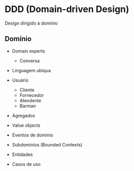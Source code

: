 # DDD (Domain-driven Design)

Design dirigido à domínio

## Domínio

- Domain experts
  - Conversa
- Linguagem ubíqua

- Usuário
  - Cliente
  - Fornecedor
  - Atendente
  - Barman

- Agregados
- Value objects
- Eventos de domínio
- Subdomínios (Bounded Contexts)
- Entidades
- Casos de uso